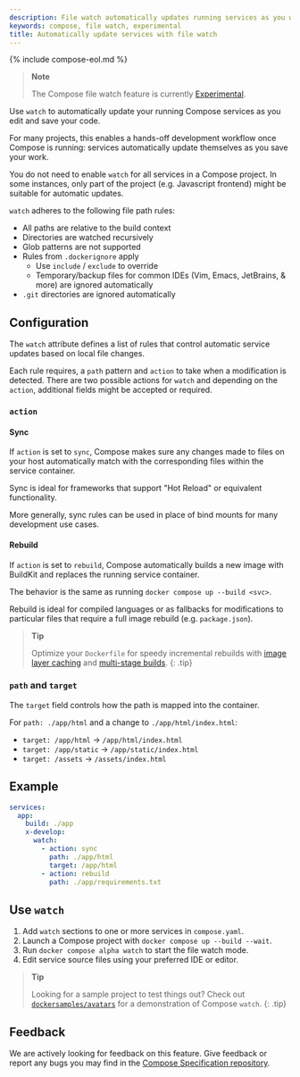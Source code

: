 ```yaml
---
description: File watch automatically updates running services as you work
keywords: compose, file watch, experimental 
title: Automatically update services with file watch
---
```

{% include compose-eol.md %}

> **Note**
>
> The Compose file watch feature is currently [Experimental](../release-lifecycle.md).

Use `watch` to automatically update your running Compose services as you edit and save your code.

For many projects, this enables a hands-off development workflow once Compose is running: services automatically update themselves as you save your work.

You do not need to enable `watch` for all services in a Compose project. In some instances, only part of the project (e.g. Javascript frontend) might be suitable for automatic updates.

`watch` adheres to the following file path rules:

* All paths are relative to the build context
* Directories are watched recursively
* Glob patterns are not supported
* Rules from `.dockerignore` apply
  * Use `include` / `exclude` to override
  * Temporary/backup files for common IDEs (Vim, Emacs, JetBrains, & more) are ignored automatically
* `.git` directories are ignored automatically

## Configuration

The `watch` attribute defines a list of rules that control automatic service updates based on local file changes.

Each rule requires, a `path` pattern and `action` to take when a modification is detected. There are two possible actions for `watch` and depending on
the `action`, additional fields might be accepted or required. 

### `action`

#### Sync

If `action` is set to `sync`, Compose makes sure any changes made to files on your host automatically match with the corresponding files within the service container.

Sync is ideal for frameworks that support "Hot Reload" or equivalent functionality.

More generally, sync rules can be used in place of bind mounts for many development use cases.

#### Rebuild

If `action` is set to `rebuild`, Compose automatically builds a new image with BuildKit and replaces the running service container.

The behavior is the same as running `docker compose up --build <svc>`.

Rebuild is ideal for compiled languages or as fallbacks for modifications to particular files that require a full
image rebuild (e.g. `package.json`).

>**Tip**
>
> Optimize your `Dockerfile` for speedy
incremental rebuilds with [image layer caching](/build/cache)
and [multi-stage builds](/build/building/multi-stage/).
{: .tip}

### `path` and `target`

The `target` field controls how the path is mapped into the container.

For `path: ./app/html` and a change to `./app/html/index.html`:

* `target: /app/html` -> `/app/html/index.html`
* `target: /app/static` -> `/app/static/index.html`
* `target: /assets` -> `/assets/index.html`

## Example

```yaml
services:
  app:
    build: ./app
    x-develop:
      watch:
        - action: sync
          path: ./app/html
          target: /app/html
        - action: rebuild
          path: ./app/requirements.txt
```

## Use `watch`

1. Add `watch` sections to one or more services in `compose.yaml`.
2. Launch a Compose project with `docker compose up --build --wait`.
3. Run `docker compose alpha watch` to start the file watch mode.
4. Edit service source files using your preferred IDE or editor.

>**Tip**
>
> Looking for a sample project to test things out? Check
out [`dockersamples/avatars`](https://github.com/dockersamples/avatars) for a demonstration of Compose `watch`.
{: .tip}

## Feedback

We are actively looking for feedback on this feature. Give feedback or report any bugs you may find in the [Compose Specification repository](https://github.com/compose-spec/compose-spec/pull/253).
